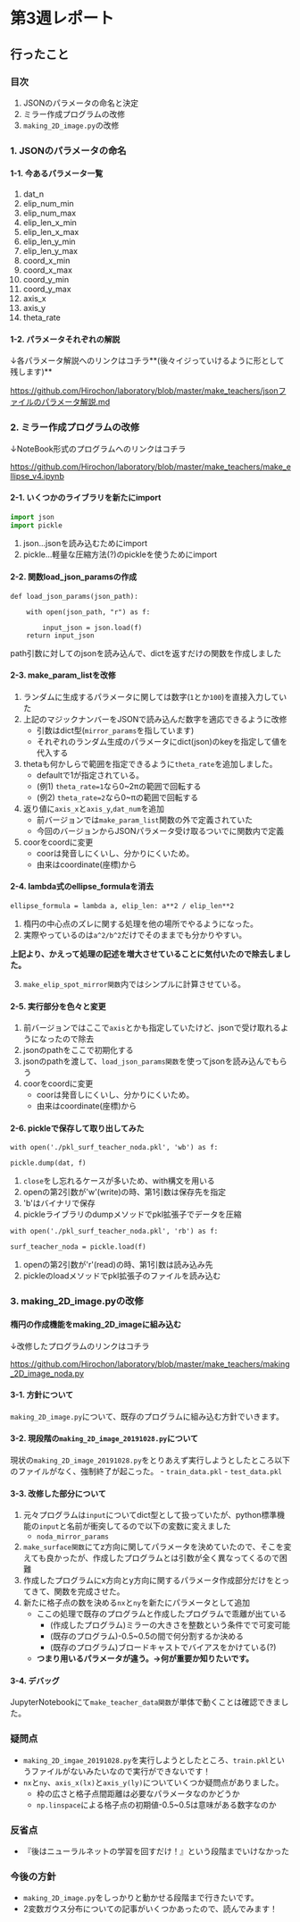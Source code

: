 # 第3週レポート

## 行ったこと

### 目次
1. JSONのパラメータの命名と決定
2. ミラー作成プログラムの改修
3. `making_2D_image.py`の改修

### 1. JSONのパラメータの命名

#### 1-1. 今あるパラメータ一覧
1. dat_n
2. elip_num_min
3. elip_num_max
4. elip_len_x_min
5. elip_len_x_max
6. elip_len_y_min
7. elip_len_y_max
8. coord_x_min
9. coord_x_max
10. coord_y_min
11. coord_y_max
12. axis_x
13. axis_y
14. theta_rate

#### 1-2. パラメータそれぞれの解説
↓各パラメータ解説へのリンクはコチラ**(後々イジっていけるように形として残します)**

https://github.com/Hirochon/laboratory/blob/master/make_teachers/jsonファイルのパラメータ解説.md

### 2. ミラー作成プログラムの改修
↓NoteBook形式のプログラムへのリンクはコチラ

https://github.com/Hirochon/laboratory/blob/master/make_teachers/make_ellipse_v4.ipynb

#### 2-1. いくつかのライブラリを新たにimport

```python:import.py
import json
import pickle
```

1. json...jsonを読み込むためにimport
2. pickle...軽量な圧縮方法(?)のpickleを使うためにimport

#### 2-2. 関数load_json_paramsの作成
```python: json.py
def load_json_params(json_path):
    
    with open(json_path, "r") as f:
    
        input_json = json.load(f)
    return input_json
```

path引数に対してのjsonを読み込んで、dictを返すだけの関数を作成しました

#### 2-3. make_param_listを改修
1. ランダムに生成するパラメータに関しては数字(`1`とか`100`)を直接入力していた
2. 上記のマジックナンバーをJSONで読み込んだ数字を適応できるように改修
    - 引数はdict型(`mirror_params`を指しています)
    - それぞれのランダム生成のパラメータにdict(json)のkeyを指定して値を代入する
3. thetaも何かしらで範囲を指定できるように`theta_rate`を追加しました。
    - defaultで1が指定されている。
    - (例1) `theta_rate=1`なら0~2πの範囲で回転する
    - (例2) `theta_rate=2`なら0~πの範囲で回転する
4. 返り値に`axis_x`と`axis_y`,`dat_num`を追加
    - 前バージョンでは`make_param_list`関数の外で定義されていた
    - 今回のバージョンからJSONパラメータ受け取るついでに関数内で定義
5. coorをcoordに変更
    - coorは発音しにくいし、分かりにくいため。
    - 由来はcoordinate(座標)から

#### 2-4. lambda式のellipse_formulaを消去

```python: lambda.py
ellipse_formula = lambda a, elip_len: a**2 / elip_len**2
```

1. 楕円の中心点のズレに関する処理を他の場所でやるようになった。
2. 実際やっているのは`a^2/b^2`だけでそのままでも分かりやすい。

**上記より、かえって処理の記述を増大させていることに気付いたので除去しました。**

3. `make_elip_spot_mirror関数`内ではシンプルに計算させている。

#### 2-5. 実行部分を色々と変更
1. 前バージョンではここで`axis`とかも指定していたけど、jsonで受け取れるようになったので除去
2. jsonのpathをここで初期化する
3. jsonのpathを渡して、`load_json_params関数`を使ってjsonを読み込んでもらう
4. coorをcoordに変更
    - coorは発音しにくいし、分かりにくいため。
    - 由来はcoordinate(座標)から

#### 2-6. pickleで保存して取り出してみた

```python: dump.py
with open('./pkl_surf_teacher_noda.pkl', 'wb') as f:
```
    pickle.dump(dat, f)

1. `close`をし忘れるケースが多いため、with構文を用いる
2. openの第2引数が'w'(write)の時、第1引数は保存先を指定
3. 'b'はバイナリで保存
4. pickleライブラリのdumpメソッドでpkl拡張子でデータを圧縮

```python: load.py
with open('./pkl_surf_teacher_noda.pkl', 'rb') as f:
```
    surf_teacher_noda = pickle.load(f)

1. openの第2引数が'r'(read)の時、第1引数は読み込み先
2. pickleのloadメソッドでpkl拡張子のファイルを読み込む

### 3. making_2D_image.pyの改修
#### 楕円の作成機能をmaking_2D_imageに組み込む
↓改修したプログラムのリンクはコチラ

https://github.com/Hirochon/laboratory/blob/master/make_teachers/making_2D_image_noda.py

#### 3-1. 方針について
`making_2D_image.py`について、既存のプログラムに組み込む方針でいきます。

#### 3-2. 現段階の`making_2D_image_20191028.py`について
現状の`making_2D_image_20191028.py`をとりあえず実行しようとしたところ以下のファイルがなく、強制終了が起こった。
    - `train_data.pkl`
    - `test_data.pkl`

#### 3-3. 改修した部分について
1. 元々プログラムは`input`についてdict型として扱っていたが、python標準機能の`input`と名前が衝突してるので以下の変数に変えました
    - `noda_mirror_params`
2. `make_surface関数`にてz方向に関してパラメータを決めていたので、そこを変えても良かったが、作成したプログラムとは引数が全く異なってくるので困難
3. 作成したプログラムにx方向とy方向に関するパラメータ作成部分だけをとってきて、関数を完成させた。
4. 新たに格子点の数を決める`nx`と`ny`を新たにパラメータとして追加
    - ここの処理で既存のプログラムと作成したプログラムで乖離が出ている
        - (作成したプログラム)ミラーの大きさを整数という条件でで可変可能
        - (既存のプログラム)-0.5~0.5の間で何分割するか決める
        - (既存のプログラム)ブロードキャストでバイアスをかけている(?)
    - **つまり用いるパラメータが違う。→何が重要か知りたいです。**

#### 3-4. デバッグ
JupyterNotebookにて`make_teacher_data関数`が単体で動くことは確認できました。

### 疑問点
- `making_2D_imgae_20191028.py`を実行しようとしたところ、`train.pkl`というファイルがないみたいなので実行ができないです！
- `nx`と`ny`、`axis_x(lx)`と`axis_y(ly)`についていくつか疑問点がありました。
    - 枠の広さと格子点間距離は必要なパラメータなのかどうか
    - `np.linspace`による格子点の初期値-0.5~0.5は意味がある数字なのか

### 反省点
- 『後はニューラルネットの学習を回すだけ！』という段階までいけなかった

### 今後の方針
- `making_2D_image.py`をしっかりと動かせる段階まで行きたいです。
- 2変数ガウス分布についての記事がいくつかあったので、読んでみます！
